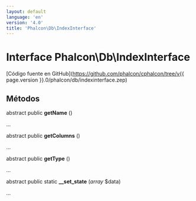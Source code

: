 ```yaml
---
layout: default
language: 'en'
version: '4.0'
title: 'Phalcon\Db\IndexInterface'
---
```


# Interface **Phalcon\Db\IndexInterface**

[Código fuente en GitHub](https://github.com/phalcon/cphalcon/tree/v{{ page.version }}.0/phalcon/db/indexinterface.zep)

## Métodos

abstract public **getName** ()

...

abstract public **getColumns** ()

...

abstract public **getType** ()

...

abstract public static **__set_state** (*array* $data)

...